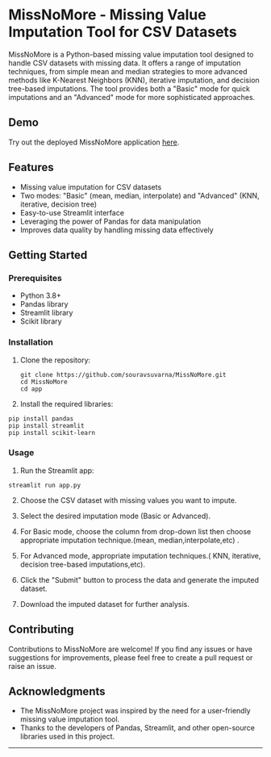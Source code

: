 # MissNoMore - Missing Value Imputation Tool for CSV Datasets

MissNoMore is a Python-based missing value imputation tool designed to handle CSV datasets with missing data. It offers a range of imputation techniques, from simple mean and median strategies to more advanced methods like K-Nearest Neighbors (KNN), iterative imputation, and decision tree-based imputations. The tool provides both a "Basic" mode for quick imputations and an "Advanced" mode for more sophisticated approaches.

## Demo

Try out the deployed MissNoMore application [here](https://missnomore.streamlit.app/).

## Features

- Missing value imputation for CSV datasets
- Two modes: "Basic" (mean, median, interpolate) and "Advanced" (KNN, iterative, decision tree)
- Easy-to-use Streamlit interface
- Leveraging the power of Pandas for data manipulation
- Improves data quality by handling missing data effectively

## Getting Started

### Prerequisites

- Python 3.8+
- Pandas library
- Streamlit library
- Scikit library

### Installation

1. Clone the repository:

   ```
   git clone https://github.com/souravsuvarna/MissNoMore.git
   cd MissNoMore
   cd app
   ```
3. Install the required libraries:
```
pip install pandas
pip install streamlit
pip install scikit-learn
```

### Usage

1. Run the Streamlit app:
```
streamlit run app.py
```

2. Choose the CSV dataset with missing values you want to impute.

3. Select the desired imputation mode (Basic or Advanced).

4. For Basic mode, choose the column from drop-down list then choose appropriate imputation technique.(mean, median,interpolate,etc) .

5. For Advanced mode, appropriate imputation techniques.( KNN, iterative, decision tree-based imputations,etc).

6. Click the "Submit" button to process the data and generate the imputed dataset.

7. Download the imputed dataset for further analysis.

## Contributing

Contributions to MissNoMore are welcome! If you find any issues or have suggestions for improvements, please feel free to create a pull request or raise an issue.


## Acknowledgments

- The MissNoMore project was inspired by the need for a user-friendly missing value imputation tool.
- Thanks to the developers of Pandas, Streamlit, and other open-source libraries used in this project.

---


